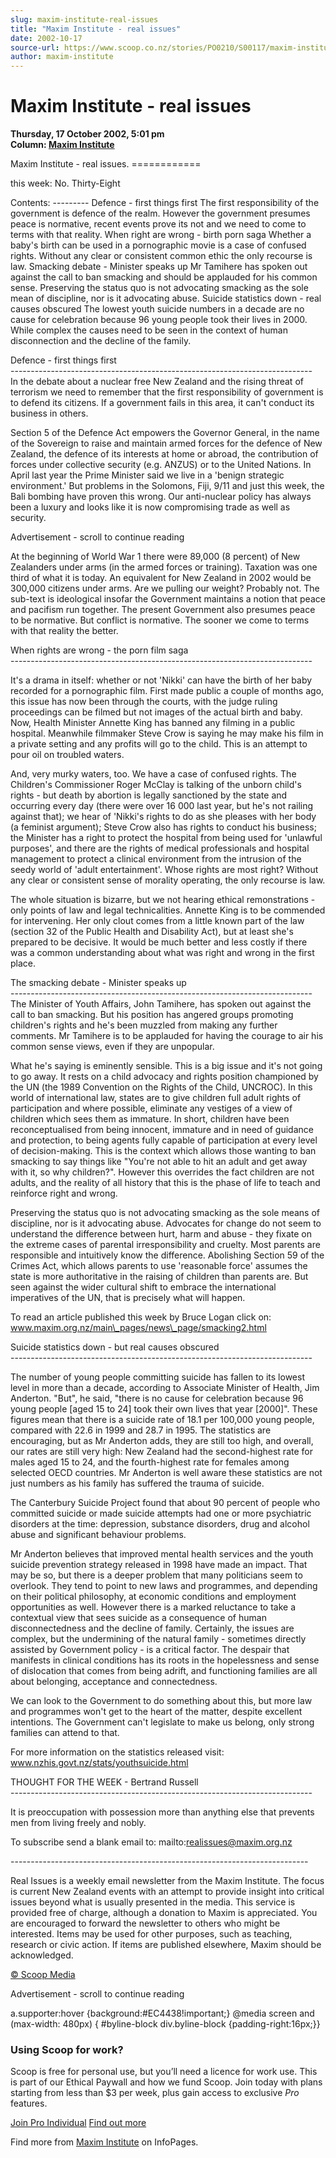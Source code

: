 ```yaml
---
slug: maxim-institute-real-issues
title: "Maxim Institute - real issues"
date: 2002-10-17
source-url: https://www.scoop.co.nz/stories/PO0210/S00117/maxim-institute-real-issues.htm
author: maxim-institute
---
```

Maxim Institute - real issues
=============================

**Thursday, 17 October 2002, 5:01 pm**  
**Column: [Maxim Institute](https://info.scoop.co.nz/Maxim_Institute)**

  
Maxim Institute - real issues. ============

this week: No. Thirty-Eight

Contents: --------- Defence - first things first The first responsibility of the government is defence of the realm. However the government presumes peace is normative, recent events prove its not and we need to come to terms with that reality. When right are wrong - birth porn saga Whether a baby's birth can be used in a pornographic movie is a case of confused rights. Without any clear or consistent common ethic the only recourse is law. Smacking debate - Minister speaks up Mr Tamihere has spoken out against the call to ban smacking and should be applauded for his common sense. Preserving the status quo is not advocating smacking as the sole mean of discipline, nor is it advocating abuse. Suicide statistics down - real causes obscured The lowest youth suicide numbers in a decade are no cause for celebration because 96 young people took their lives in 2000. While complex the causes need to be seen in the context of human disconnection and the decline of the family.

Defence - first things first  
\---------------------------------------------------------------------------  
In the debate about a nuclear free New Zealand and the rising threat of terrorism we need to remember that the first responsibility of government is to defend its citizens. If a government fails in this area, it can't conduct its business in others.

Section 5 of the Defence Act empowers the Governor General, in the name of the Sovereign to raise and maintain armed forces for the defence of New Zealand, the defence of its interests at home or abroad, the contribution of forces under collective security (e.g. ANZUS) or to the United Nations. In April last year the Prime Minister said we live in a 'benign strategic environment.' But problems in the Solomons, Fiji, 9/11 and just this week, the Bali bombing have proven this wrong. Our anti-nuclear policy has always been a luxury and looks like it is now compromising trade as well as security.

Advertisement - scroll to continue reading





At the beginning of World War 1 there were 89,000 (8 percent) of New Zealanders under arms (in the armed forces or training). Taxation was one third of what it is today. An equivalent for New Zealand in 2002 would be 300,000 citizens under arms. Are we pulling our weight? Probably not. The sub-text is ideological insofar the Government maintains a notion that peace and pacifism run together. The present Government also presumes peace to be normative. But conflict is normative. The sooner we come to terms with that reality the better.

When rights are wrong - the porn film saga  
\---------------------------------------------------------------------------

It's a drama in itself: whether or not 'Nikki' can have the birth of her baby recorded for a pornographic film. First made public a couple of months ago, this issue has now been through the courts, with the judge ruling proceedings can be filmed but not images of the actual birth and baby. Now, Health Minister Annette King has banned any filming in a public hospital. Meanwhile filmmaker Steve Crow is saying he may make his film in a private setting and any profits will go to the child. This is an attempt to pour oil on troubled waters.

And, very murky waters, too. We have a case of confused rights. The Children's Commissioner Roger McClay is talking of the unborn child's rights - but death by abortion is legally sanctioned by the state and occurring every day (there were over 16 000 last year, but he's not railing against that); we hear of 'Nikki's rights to do as she pleases with her body (a feminist argument); Steve Crow also has rights to conduct his business; the Minister has a right to protect the hospital from being used for 'unlawful purposes', and there are the rights of medical professionals and hospital management to protect a clinical environment from the intrusion of the seedy world of 'adult entertainment'. Whose rights are most right? Without any clear or consistent sense of morality operating, the only recourse is law.

The whole situation is bizarre, but we not hearing ethical remonstrations - only points of law and legal technicalities. Annette King is to be commended for intervening. Her only clout comes from a little known part of the law (section 32 of the Public Health and Disability Act), but at least she's prepared to be decisive. It would be much better and less costly if there was a common understanding about what was right and wrong in the first place.

The smacking debate - Minister speaks up  
\---------------------------------------------------------------------------  
The Minister of Youth Affairs, John Tamihere, has spoken out against the call to ban smacking. But his position has angered groups promoting children's rights and he's been muzzled from making any further comments. Mr Tamihere is to be applauded for having the courage to air his common sense views, even if they are unpopular.

What he's saying is eminently sensible. This is a big issue and it's not going to go away. It rests on a child advocacy and rights position championed by the UN (the 1989 Convention on the Rights of the Child, UNCROC). In this world of international law, states are to give children full adult rights of participation and where possible, eliminate any vestiges of a view of children which sees them as immature. In short, children have been reconceptualised from being innocent, immature and in need of guidance and protection, to being agents fully capable of participation at every level of decision-making. This is the context which allows those wanting to ban smacking to say things like "You're not able to hit an adult and get away with it, so why children?". However this overrides the fact children are not adults, and the reality of all history that this is the phase of life to teach and reinforce right and wrong.

Preserving the status quo is not advocating smacking as the sole means of discipline, nor is it advocating abuse. Advocates for change do not seem to understand the difference between hurt, harm and abuse - they fixate on the extreme cases of parental irresponsibility and cruelty. Most parents are responsible and intuitively know the difference. Abolishing Section 59 of the Crimes Act, which allows parents to use 'reasonable force' assumes the state is more authoritative in the raising of children than parents are. But seen against the wider cultural shift to embrace the international imperatives of the UN, that is precisely what will happen.

To read an article published this week by Bruce Logan click on: www.maxim.org.nz/main\_pages/news\_page/smacking2.html

Suicide statistics down - but real causes obscured  
\---------------------------------------------------------------------------

The number of young people committing suicide has fallen to its lowest level in more than a decade, according to Associate Minister of Health, Jim Anderton. "But", he said, "there is no cause for celebration because 96 young people \[aged 15 to 24\] took their own lives that year \[2000\]". These figures mean that there is a suicide rate of 18.1 per 100,000 young people, compared with 22.6 in 1999 and 28.7 in 1995. The statistics are encouraging, but as Mr Anderton adds, they are still too high, and overall, our rates are still very high: New Zealand had the second-highest rate for males aged 15 to 24, and the fourth-highest rate for females among selected OECD countries. Mr Anderton is well aware these statistics are not just numbers as his family has suffered the trauma of suicide.

The Canterbury Suicide Project found that about 90 percent of people who committed suicide or made suicide attempts had one or more psychiatric disorders at the time: depression, substance disorders, drug and alcohol abuse and significant behaviour problems.

Mr Anderton believes that improved mental health services and the youth suicide prevention strategy released in 1998 have made an impact. That may be so, but there is a deeper problem that many politicians seem to overlook. They tend to point to new laws and programmes, and depending on their political philosophy, at economic conditions and employment opportunities as well. However there is a marked reluctance to take a contextual view that sees suicide as a consequence of human disconnectedness and the decline of family. Certainly, the issues are complex, but the undermining of the natural family - sometimes directly assisted by Government policy - is a critical factor. The despair that manifests in clinical conditions has its roots in the hopelessness and sense of dislocation that comes from being adrift, and functioning families are all about belonging, acceptance and connectedness.

We can look to the Government to do something about this, but more law and programmes won't get to the heart of the matter, despite excellent intentions. The Government can't legislate to make us belong, only strong families can attend to that.

For more information on the statistics released visit: www.nzhis.govt.nz/stats/youthsuicide.html

THOUGHT FOR THE WEEK - Bertrand Russell  
\---------------------------------------------------------------------------

It is preoccupation with possession more than anything else that prevents men from living freely and nobly.

To subscribe send a blank email to: mailto:realissues@maxim.org.nz

\--------------------------------------------------------------------------

Real Issues is a weekly email newsletter from the Maxim Institute. The focus is current New Zealand events with an attempt to provide insight into critical issues beyond what is usually presented in the media. This service is provided free of charge, although a donation to Maxim is appreciated. You are encouraged to forward the newsletter to others who might be interested. Items may be used for other purposes, such as teaching, research or civic action. If items are published elsewhere, Maxim should be acknowledged.  

[© Scoop Media](http://www.scoop.co.nz/about/terms.html)  

Advertisement - scroll to continue reading



a.supporter:hover {background:#EC4438!important;} @media screen and (max-width: 480px) { #byline-block div.byline-block {padding-right:16px;}}

### Using Scoop for work?

Scoop is free for personal use, but you’ll need a licence for work use. This is part of our Ethical Paywall and how we fund Scoop. Join today with plans starting from less than $3 per week, plus gain access to exclusive _Pro_ features.  
  
[Join Pro Individual](https://pro.scoop.co.nz/Individual/?from=ProIn24) [Find out more](https://pro.scoop.co.nz/using-scoop-for-work/?from=ProIn24)

Find more from [Maxim Institute](https://info.scoop.co.nz/Maxim_Institute) on InfoPages.